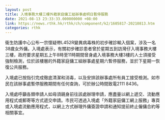 ```yaml
---
layout: post
title: 入境事務大樓三樓外籍家庭傭工組辦事處明日暫停服務
date: 2021-08-13 23:33:33.000000000 +08:00
link: https://news.rthk.hk/rthk/ch/component/k2/1605817-20210813.htm
categories: rthk
---
```


衞生防護中心公布一宗懷疑帶L452R變異病毒株的初步確診輸入個案，涉及一名38歲女外傭。入境處表示，有關初步確診患者曾於星期五到訪灣仔入境事務大樓三樓，政府要求星期五上午8時至11時期間曾身處入境事務大樓3樓的人士須接受強制檢測，位於該樓層的外籍家庭傭工組辦事處星期六暫停服務，並於下星期一恢復公共服務。 

入境處已按指引完成徹底清潔和消毒，以及安排該辦事處所有員工接受檢測。如市民在該辦事處暫停服務期間有任何查詢，可於辦公時間致電2111 8436。

入境處呼籲各類申請人如毋須親身前往該處辦理申請，應盡量以網上遞交、流動應用程式或郵寄等方式遞交申請。市民可透過入境處「外籍家庭傭工網上服務」專頁或入境處流動應用程式，以網上方式辦理外傭簽證申請和通知提前終止僱傭合約等相關事宜。
